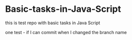 # Basic-tasks-in-Java-Script

this is test repo with basic tasks in Java Script

one test - if I can commit when I changed the branch name